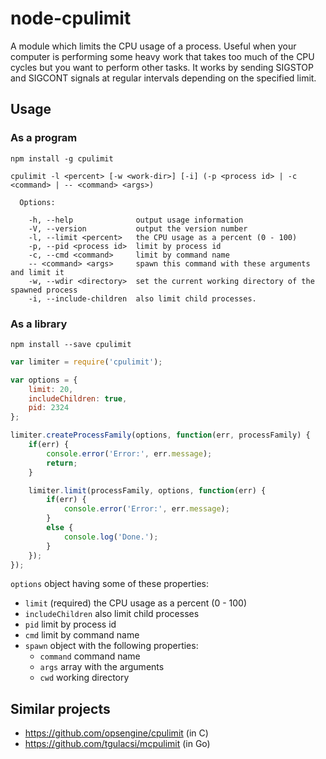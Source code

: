 # node-cpulimit

A module which limits the CPU usage of a process. Useful when your computer is performing some heavy work that takes too much of the CPU cycles but you want to perform other tasks. It works by sending SIGSTOP and SIGCONT signals at regular intervals depending on the specified limit.

## Usage

### As a program

`npm install -g cpulimit`

```
cpulimit -l <percent> [-w <work-dir>] [-i] (-p <process id> | -c <command> | -- <command> <args>)

  Options:

    -h, --help              output usage information
    -V, --version           output the version number
    -l, --limit <percent>   the CPU usage as a percent (0 - 100)
    -p, --pid <process id>  limit by process id
    -c, --cmd <command>     limit by command name
    -- <command> <args>     spawn this command with these arguments and limit it
    -w, --wdir <directory>  set the current working directory of the spawned process
    -i, --include-children  also limit child processes.
```

### As a library

`npm install --save cpulimit`

```javascript
var limiter = require('cpulimit');

var options = {
    limit: 20,
    includeChildren: true,
    pid: 2324
};

limiter.createProcessFamily(options, function(err, processFamily) {
    if(err) {
        console.error('Error:', err.message);
        return;
    }

    limiter.limit(processFamily, options, function(err) {
        if(err) {
            console.error('Error:', err.message);
        }
        else {
            console.log('Done.');
        }
    });
});
```

`options` object having some of these properties:
  * `limit` (required) the CPU usage as a percent (0 - 100)
  * `includeChildren` also limit child processes
  * `pid` limit by process id
  * `cmd` limit by command name
  * `spawn` object with the following properties:
    * `command` command name
    * `args` array with the arguments
    * `cwd` working directory

## Similar projects

- https://github.com/opsengine/cpulimit (in C)
- https://github.com/tgulacsi/mcpulimit (in Go)
